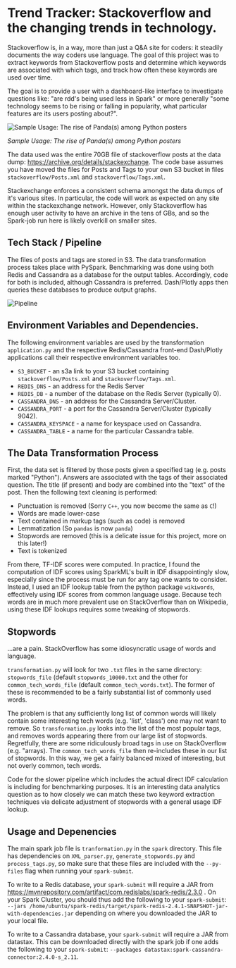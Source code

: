 # Trend Tracker: Stackoverflow and the changing trends in technology. 

Stackoverflow is, in a way, more than just a Q&A site for coders: it steadily documents the way coders use language.
The goal of this project was to extract keywords from Stackoverflow posts and determine which keywords are associated with which tags, and track how often these keywords are used over time. 

The goal is to provide a user with a dashboard-like interface to investigate questions like: "are rdd's being used less in Spark" or more generally "some technology seems to be rising or falling in popularity, what particular features are its users posting about?".

![Sample Usage: The rise of Panda(s) among Python posters](https://i.imgur.com/qk3VeTM.png)

*Sample Usage: The rise of Panda(s) among Python posters*

The data used was the entire 70GB file of stackoverflow posts at the data dump: https://archive.org/details/stackexchange. The code base assumes you have moved the files for Posts and Tags to your own S3 bucket in files `stackoverflow/Posts.xml` and `stackoverflow/Tags.xml`. 

Stackexchange enforces a consistent schema amongst the data dumps of it's various sites. In particular, the code will work as expected on any site within the stackexchange network. However, only Stackoverflow has enough user activity to have an archive in the tens of GBs, and so the Spark-job run here is likely overkill on smaller sites. 

## Tech Stack / Pipeline

The files of posts and tags are stored in S3. The data transformation process takes place with PySpark. Benchmarking was done using both Redis and Cassandra as a database for the output tables. Accordingly, code for both is included, although Cassandra is preferred. Dash/Plotly apps then queries these databases to produce output graphs. 


![Pipeline](https://i.imgur.com/dlZ2823.png)

## Environment Variables and Dependencies. 

The following environment variables are used by the transformation `application.py` and the respective Redis/Cassandra front-end Dash/Plotly applications call their respective environment variables too. 

* `S3_BUCKET` - an s3a link to your S3 bucket containing `stackoverflow/Posts.xml` and `stackoverflow/Tags.xml`.  
* `REDIS_DNS` - an address for the Redis Server
* `REDIS_DB` - a number of the database on the Redis Server (typically 0).
* `CASSANDRA_DNS` - an address for the Cassandra Server/Cluster. 
* `CASSANDRA_PORT` - a port for the Cassandra Server/Cluster (typically 9042).
* `CASSANDRA_KEYSPACE` - a name for keyspace used on Cassandra. 
* `CASSANDRA_TABLE` - a name for the particular Cassandra table. 

## The Data Transformation Process

First, the data set is filtered by those posts given a specified tag (e.g. posts marked "Python"). Answers are associated with the tags of their associated question. The title (if present) and body are combined into the "text" of the post. Then the following text cleaning is performed:

* Punctuation is removed (Sorry `C++`, you now become the same as `C`!)
* Words are made lower-case
* Text contained in markup tags (such as code) is removed
* Lemmatization (So `pandas` is now `panda`)
* Stopwords are removed (this is a delicate issue for this project, more on this later!)
* Text is tokenized

From there, TF-IDF scores were computed. In practice, I found the computation of IDF scores using SparkML's built in IDF disappointingly slow, especially since the process must be run for any tag one wants to consider. Instead, I used an IDF lookup table from the python package `wikiwords`, effectively using IDF scores from common language usage. Because tech words are in much more prevalent use on StackOverflow than on Wikipedia, using these IDF lookups requires some tweaking of stopwords. 

## Stopwords

...are a pain. StackOverflow has some idiosyncratic usage of words and language. 

`transformation.py` will look for two `.txt` files in the same directory: `stopwords_file` (default `stopwords_10000.txt` and the other for `common_tech_words_file` (default `common_tech_words.txt`). The former of these is recommended to be a fairly substantial list of commonly used words. 

The problem is that any sufficiently long list of common words will likely contain some interesting tech words (e.g. 'list', 'class') one may not want to remove. So `transformation.py` looks into the list of the most popular tags, and removes words appearing there from our large list of stopwords. Regretfully, there are some ridiculously broad tags in use on StackOverflow (e.g. "arrays). The `common_tech_words_file` then re-includes these in our list of stopwords. In this way, we get a fairly balanced mixed of interesting, but not overly common, tech words.

Code for the slower pipeline which includes the actual direct IDF calculation is including for benchmarking purposes. It is an interesting data analytics question as to how closely we can match these two keyword extraction techniques via delicate adjustment of stopwords with a general usage IDF lookup. 

## Usage and Depenencies

The main spark job file is `tranformation.py` in the `spark` directory. This file has dependencies on `XML_parser.py`, `generate_stopwords.py` and `process_tags.py`, so make sure that these files are included with the `--py-files` flag when running your `spark-submit`.

To write to a Redis database, your `spark-submit` will require a JAR from https://mvnrepository.com/artifact/com.redislabs/spark-redis/2.3.0 . On your Spark Cluster, you should thus add the following to your `spark-submit`: `--jars /home/ubuntu/spark-redis/target/spark-redis-2.4.1-SNAPSHOT-jar-with-dependencies.jar` depending on where you downloaded the JAR to your local file. 

To write to a Cassandra database, your `spark-submit` will require a JAR from datastax. This can be downloaded directly with the spark job if one adds the following to your `spark-submit`: `--packages datastax:spark-cassandra-connector:2.4.0-s_2.11`. 







 
